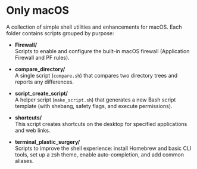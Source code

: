 # Only macOS


A collection of simple shell utilities and enhancements for macOS. Each folder contains scripts grouped by purpose:

- **Firewall/**  
  Scripts to enable and configure the built-in macOS firewall (Application Firewall and PF rules).

- **compare_directory/**  
  A single script (`compare.sh`) that compares two directory trees and reports any differences.

- **script_create_script/**  
  A helper script (`make_script.sh`) that generates a new Bash script template (with shebang, safety flags, and execute permissions).

- **shortcuts/**  
  This script creates shortcuts on the desktop for specified applications and web links.

- **terminal_plastic_surgery/**  
  Scripts to improve the shell experience: install Homebrew and basic CLI tools, set up a zsh theme, enable auto-completion, and add common aliases.